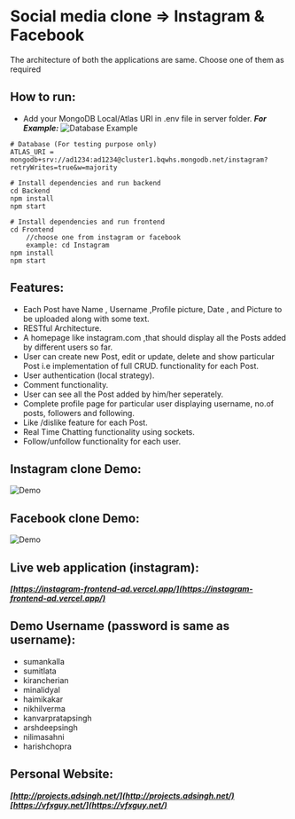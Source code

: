 # Social media clone => Instagram & Facebook
The architecture of both the applications are same.
Choose one of them as required


## How to run:
- Add your MongoDB Local/Atlas URI in .env file in server folder.
***For Example:***
![Database Example](database.png)

```
# Database (For testing purpose only)
ATLAS_URI = mongodb+srv://ad1234:ad1234@cluster1.bqwhs.mongodb.net/instagram?retryWrites=true&w=majority
```

```
# Install dependencies and run backend
cd Backend
npm install
npm start
```

```
# Install dependencies and run frontend
cd Frontend
    //choose one from instagram or facebook
    example: cd Instagram
npm install
npm start
```



## Features:

- Each Post have Name , Username ,Profile picture, Date , and Picture to be 
uploaded along with some text.
- RESTful Architecture.
- A homepage like instagram.com ,that should display all the Posts added 
by different users so far.
- User can create new Post, edit or update, delete and show particular Post
i.e implementation of full CRUD. functionality for each Post.
- User authentication (local strategy).
- Comment functionality.
- User can see all the Post added by him/her seperately.
- Complete profile page for particular user displaying username, no.of 
posts, followers and following.
- Like /dislike feature for each Post.
- Real Time Chatting functionality using sockets.
- Follow/unfollow functionality for each user.

## Instagram clone Demo:
![Demo](instaclone.gif)

## Facebook clone Demo:
![Demo](fbclone.gif)


## Live web application (instagram):
***[https://instagram-frontend-ad.vercel.app/](https://instagram-frontend-ad.vercel.app/)***
## Demo Username (password is same as username):
- sumankalla
- sumitlata
- kirancherian
- minalidyal
- haimikakar
- nikhilverma
- kanvarpratapsingh
- arshdeepsingh
- nilimasahni
- harishchopra

## Personal Website:
***[http://projects.adsingh.net/](http://projects.adsingh.net/)***
***[https://vfxguy.net/](https://vfxguy.net/)***